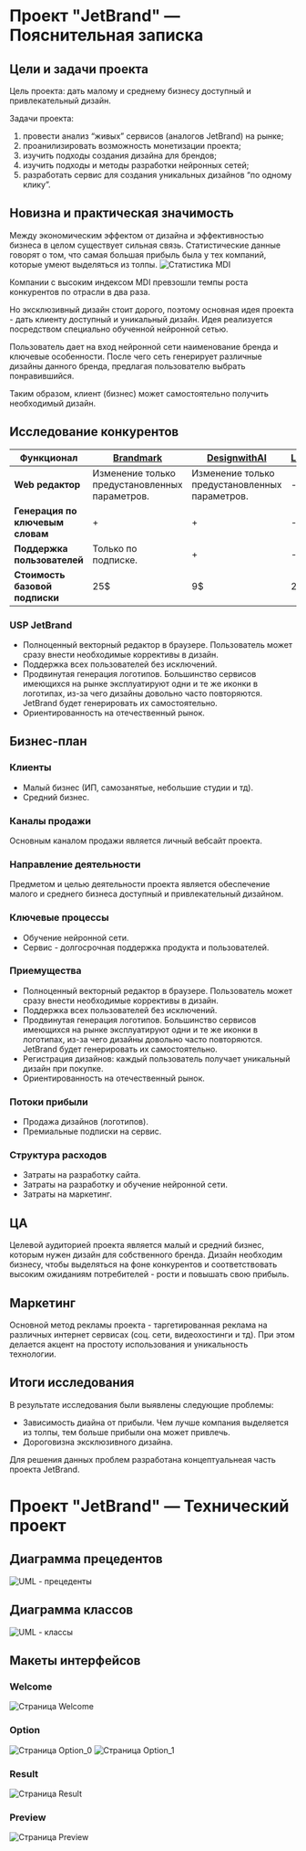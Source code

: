 # Проект "JetBrand" — Пояснительная записка

## Цели и задачи проекта
Цель проекта: дать малому и среднему бизнесу доступный и привлекательный дизайн.

Задачи проекта:
1. провести анализ “живых” сервисов (аналогов JetBrand) на рынке;
1. проанилизировать возможность монетизации проекта;
1. изучить подходы создания дизайна для брендов;
1. изучить подходы и методы разработки нейронных сетей;
1. разработать сервис для создания уникальных дизайнов “по одному клику”.

## Новизна и практическая значимость
Между экономическим эффектом от дизайна и эффективностью бизнеса в целом существует сильная связь.
Статистические данные говорят о том, что самая большая прибыль была у тех компаний, которые умеют выделяться из толпы.
![Статистика MDI](https://github.com/snkot/SysAnalysis/blob/docs/pics/mdi-graph.png)

Компании с высоким индексом MDI превзошли темпы роста конкурентов по отрасли в два раза.

Но эксклюзивный дизайн стоит дорого, поэтому основная идея проекта - дать клиенту доступный и уникальный дизайн.
Идея реализуется посредством специально обученной нейронной сетью.

Пользователь дает на вход нейронной сети наименование бренда и ключевые особенности. 
После чего сеть генерирует различные дизайны данного бренда, предлагая пользователю выбрать понравившийся.

Таким образом, клиент (бизнес) может самостоятельно получить необходимый дизайн.

## Исследование конкурентов
| **Функционал** | [Brandmark](https://brandmark.io/) | [DesignwithAI](https://www.designwithai.com/) | [Logopony](https://www.logopony.com/) |
| -------------- | -------------- | -------------- | -------------- |
| **Web редактор** | Изменение только предустановленных параметров. | Изменение только предустановленных параметров. | - |
| **Генерация по ключевым словам** | + | + | - |
| **Поддержка пользователей** | Только по подписке. | + | - |
| **Стоимость базовой подписки** | 25$ | 9$ | 20$ |

### USP JetBrand
- Полноценный векторный редактор в браузере. Пользователь может сразу внести необходимые коррективы в дизайн.
- Поддержка всех пользователей без исключений.
- Продвинутая генерация логотипов. Большинство сервисов имеющихся на рынке эксплуатируют одни и те же иконки в логотипах, из-за чего дизайны довольно часто повторяются. JetBrand будет генерировать их самостоятельно.
- Ориентированность на отечественный рынок.

## Бизнес-план
### Клиенты
- Малый бизнес (ИП, самозанятые, небольшие студии и тд).
- Средний бизнес.

### Каналы продажи
Основным каналом продажи является личный вебсайт проекта.

### Направление деятельности
Предметом и целью деятельности проекта является обеспечение малого и среднего бизнеса доступный и привлекательный дизайном.

### Ключевые процессы
- Обучение нейронной сети.
- Сервис - долгосрочная поддержка продукта и пользователей.

### Приемущества
- Полноценный векторный редактор в браузере. Пользователь может сразу внести необходимые коррективы в дизайн.
- Поддержка всех пользователей без исключений.
- Продвинутая генерация логотипов. Большинство сервисов имеющихся на рынке эксплуатируют одни и те же иконки в логотипах, из-за чего дизайны довольно часто повторяются. JetBrand будет генерировать их самостоятельно.
- Регистрация дизайнов: каждый пользователь получает уникальный дизайн при покупке.
- Ориентированность на отечественный рынок.

### Потоки прибыли
- Продажа дизайнов (логотипов).
- Премиальные подписки на сервис.

### Структура расходов
- Затраты на разработку сайта.
- Затраты на разработку и обучение нейронной сети.
- Затраты на маркетинг.

## ЦА
Целевой аудиторией проекта является малый и средний бизнес, которым нужен дизайн для собственного бренда.
Дизайн необходим бизнесу, чтобы выделяться на фоне конкурентов и соответствовать высоким ожиданиям потребителей - рости и повышать свою прибыль.

## Маркетинг
Основной метод рекламы проекта - таргетированная реклама на различных интернет сервисах (соц. сети, видеохостинги и тд).
При этом делается акцент на простоту использования и уникальность технологии.

## Итоги исследования
В результате исследования были выявлены следующие проблемы:
- Зависимость диайна от прибыли. Чем лучше компания выделяется из толпы, тем больше прибыли она может привлечь.
- Дороговизна эксклюзивного дизайна.

Для решения данных проблем разработана концептуальнеая часть проекта JetBrand.

# Проект "JetBrand" — Технический проект

## Диаграмма прецедентов
![UML - прецеденты](https://github.com/snkot/SysAnalysis/blob/docs/pics/jetbrand-uml.png)

## Диаграмма классов
![UML - классы](https://github.com/snkot/SysAnalysis/blob/docs/pics/jetbrand-class_diagram.png)

## Макеты интерфейсов
### Welcome
![Страница Welcome](https://github.com/snkot/SysAnalysis/blob/docs/pics/pageWelcome.png)

### Option
![Страница Option_0](https://github.com/snkot/SysAnalysis/blob/docs/pics/pageOptions_0.png)
![Страница Option_1](https://github.com/snkot/SysAnalysis/blob/docs/pics/pageOptions_1.png)

### Result
![Страница Result](https://github.com/snkot/SysAnalysis/blob/docs/pics/pageResult.png)

### Preview
![Страница Preview](https://github.com/snkot/SysAnalysis/blob/docs/pics/pagePreview.png)